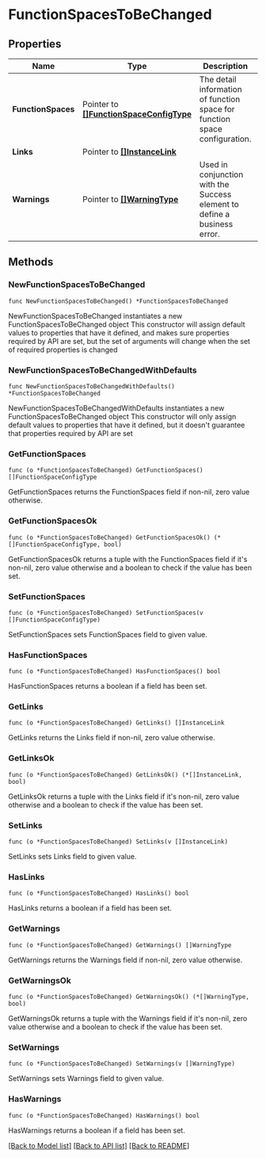 # FunctionSpacesToBeChanged

## Properties

Name | Type | Description | Notes
------------ | ------------- | ------------- | -------------
**FunctionSpaces** | Pointer to [**[]FunctionSpaceConfigType**](FunctionSpaceConfigType.md) | The detail information of function space for function space configuration. | [optional] 
**Links** | Pointer to [**[]InstanceLink**](InstanceLink.md) |  | [optional] 
**Warnings** | Pointer to [**[]WarningType**](WarningType.md) | Used in conjunction with the Success element to define a business error. | [optional] 

## Methods

### NewFunctionSpacesToBeChanged

`func NewFunctionSpacesToBeChanged() *FunctionSpacesToBeChanged`

NewFunctionSpacesToBeChanged instantiates a new FunctionSpacesToBeChanged object
This constructor will assign default values to properties that have it defined,
and makes sure properties required by API are set, but the set of arguments
will change when the set of required properties is changed

### NewFunctionSpacesToBeChangedWithDefaults

`func NewFunctionSpacesToBeChangedWithDefaults() *FunctionSpacesToBeChanged`

NewFunctionSpacesToBeChangedWithDefaults instantiates a new FunctionSpacesToBeChanged object
This constructor will only assign default values to properties that have it defined,
but it doesn't guarantee that properties required by API are set

### GetFunctionSpaces

`func (o *FunctionSpacesToBeChanged) GetFunctionSpaces() []FunctionSpaceConfigType`

GetFunctionSpaces returns the FunctionSpaces field if non-nil, zero value otherwise.

### GetFunctionSpacesOk

`func (o *FunctionSpacesToBeChanged) GetFunctionSpacesOk() (*[]FunctionSpaceConfigType, bool)`

GetFunctionSpacesOk returns a tuple with the FunctionSpaces field if it's non-nil, zero value otherwise
and a boolean to check if the value has been set.

### SetFunctionSpaces

`func (o *FunctionSpacesToBeChanged) SetFunctionSpaces(v []FunctionSpaceConfigType)`

SetFunctionSpaces sets FunctionSpaces field to given value.

### HasFunctionSpaces

`func (o *FunctionSpacesToBeChanged) HasFunctionSpaces() bool`

HasFunctionSpaces returns a boolean if a field has been set.

### GetLinks

`func (o *FunctionSpacesToBeChanged) GetLinks() []InstanceLink`

GetLinks returns the Links field if non-nil, zero value otherwise.

### GetLinksOk

`func (o *FunctionSpacesToBeChanged) GetLinksOk() (*[]InstanceLink, bool)`

GetLinksOk returns a tuple with the Links field if it's non-nil, zero value otherwise
and a boolean to check if the value has been set.

### SetLinks

`func (o *FunctionSpacesToBeChanged) SetLinks(v []InstanceLink)`

SetLinks sets Links field to given value.

### HasLinks

`func (o *FunctionSpacesToBeChanged) HasLinks() bool`

HasLinks returns a boolean if a field has been set.

### GetWarnings

`func (o *FunctionSpacesToBeChanged) GetWarnings() []WarningType`

GetWarnings returns the Warnings field if non-nil, zero value otherwise.

### GetWarningsOk

`func (o *FunctionSpacesToBeChanged) GetWarningsOk() (*[]WarningType, bool)`

GetWarningsOk returns a tuple with the Warnings field if it's non-nil, zero value otherwise
and a boolean to check if the value has been set.

### SetWarnings

`func (o *FunctionSpacesToBeChanged) SetWarnings(v []WarningType)`

SetWarnings sets Warnings field to given value.

### HasWarnings

`func (o *FunctionSpacesToBeChanged) HasWarnings() bool`

HasWarnings returns a boolean if a field has been set.


[[Back to Model list]](../README.md#documentation-for-models) [[Back to API list]](../README.md#documentation-for-api-endpoints) [[Back to README]](../README.md)


